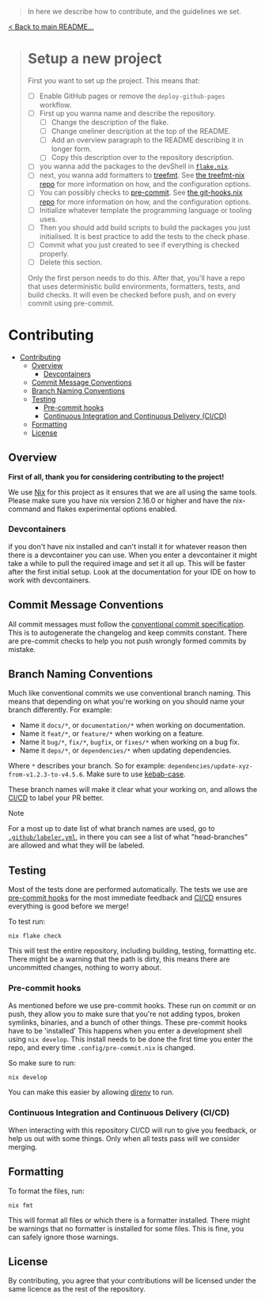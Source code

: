 > In here we describe how to contribute, and the guidelines we set.

[< Back to main README...](./README.md)

> # Setup a new project
>
> First you want to set up the project. This means that:
>
> - [ ] Enable GitHub pages or remove the `deploy-github-pages` workflow.
> - [ ] First up you wanna name and describe the repository.
>   - [ ] Change the description of the flake.
>   - [ ] Change oneliner description at the top of the README.
>   - [ ] Add an overview paragraph to the README describing it in longer form.
>   - [ ] Copy this description over to the repository description.
> - [ ] you wanna add the packages to the devShell in [`flake.nix`](flake.nix).
> - [ ] next, you wanna add formatters to [treefmt](.config/treefmt.nix). See [the treefmt-nix repo](https://github.com/numtide/treefmt-nix) for more information on how, and the configuration options.
> - [ ] You can possibly checks to [pre-commit](.config/pre-commit.nix). See [the git-hooks.nix repo](https://github.com/cachix/git-hooks.nix) for more information on how, and the configuration options.
> - [ ] Initialize whatever template the programming language or tooling uses.
> - [ ] Then you should add build scripts to build the packages you just initialised. It is best practice to add the tests to the check phase.
> - [ ] Commit what you just created to see if everything is checked properly.
> - [ ] Delete this section.
>
> Only the first person needs to do this. After that, you'll have a repo that uses deterministic build environments, formatters, tests, and build checks. It will even be checked before push, and on every commit using pre-commit.

# Contributing

- [Contributing](#contributing)
  - [Overview](#overview)
    - [Devcontainers](#devcontainers)
  - [Commit Message Conventions](#commit-message-conventions)
  - [Branch Naming Conventions](#branch-naming-conventions)
  - [Testing](#testing)
    - [Pre-commit hooks](#pre-commit-hooks)
    - [Continuous Integration and Continuous Delivery (CI/CD)](#continuous-integration-and-continuous-delivery-cicd)
  - [Formatting](#formatting)
  - [License](#license)

## Overview

**First of all, thank you for considering contributing to the project!**

We use [Nix](https://nixos.org) for this project as it ensures that we are all using the same tools. Please make sure you have nix version 2.16.0 or higher and have the nix-command and flakes experimental options enabled.

### Devcontainers

if you don't have nix installed and can't install it for whatever reason then there is a devcontainer you can use. When you enter a devcontainer it might take a while to pull the required image and set it all up. This will be faster after the first initial setup. Look at the documentation for your IDE on how to work with devcontainers.

## Commit Message Conventions

All commit messages must follow the [conventional commit specification](https://www.conventionalcommits.org/en/v1.0.0/#specification). This is to autogenerate the changelog and keep commits constant. There are pre-commit checks to help you not push wrongly formed commits by mistake.

## Branch Naming Conventions

Much like conventional commits we use conventional branch naming. This means that depending on what you're working on you should name your branch differently. For example:

- Name it `docs/*`, or `documentation/*` when working on documentation.
- Name it `feat/*`, or `feature/*` when working on a feature.
- Name it `bug/*`, `fix/*`, `bugfix`, or `fixes/*` when working on a bug fix.
- Name it `deps/*`, or `dependencies/*` when updating dependencies.

Where `*` describes your branch. So for example: `dependencies/update-xyz-from-v1.2.3-to-v4.5.6`. Make sure to use [kebab-case](https://developer.mozilla.org/en-US/docs/Glossary/Kebab_case).

These branch names will make it clear what your working on, and allows the [CI/CD](#continuous-integration-and-continuous-delivery-cicd) to label your PR better.

> [!NOTE]
> For a most up to date list of what branch names are used, go to [`.github/labeler.yml`](.github/labeler.yml), in there you can see a list of what "head-branches" are allowed and what they will be labeled.

## Testing

Most of the tests done are performed automatically. The tests we use are [pre-commit hooks](#pre-commit-hooks) for the most immediate feedback and [CI/CD](#continuous-integration-and-continuous-delivery-cicd) ensures everything is good before we merge!

To test run:

```SH
nix flake check
```

This will test the entire repository, including building, testing, formatting etc. There might be a warning that the path is dirty, this means there are uncommitted changes, nothing to worry about.

### Pre-commit hooks

As mentioned before we use pre-commit hooks. These run on commit or on push, they allow you to make sure that you're not adding typos, broken symlinks, binaries, and a bunch of other things. These pre-commit hooks have to be 'installed' This happens when you enter a development shell using `nix develop`. This install needs to be done the first time you enter the repo, and every time `.config/pre-commit.nix` is changed.

So make sure to run:

```sh
nix develop 
```

You can make this easier by allowing [direnv](https://direnv.net/) to run.

### Continuous Integration and Continuous Delivery (CI/CD)

When interacting with this repository CI/CD will run to give you feedback, or help us out with some things. Only when all tests pass will we consider merging.

## Formatting

To format the files, run:

```SH
nix fmt
```

This will format all files or which there is a formatter installed. There might be warnings that no formatter is installed for some files. This is fine, you can safely ignore those warnings.

## License

By contributing, you agree that your contributions will be licensed under the same licence as the rest of the repository.
